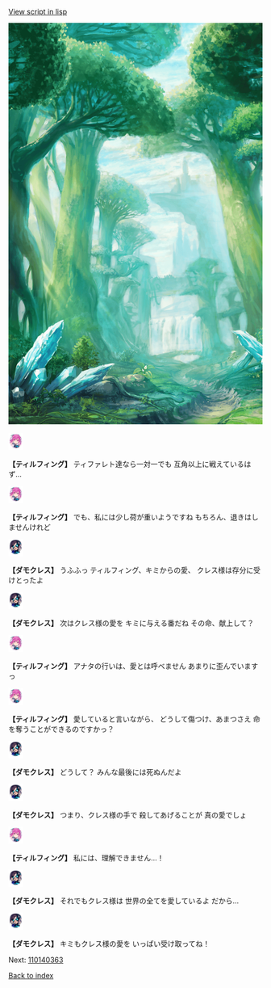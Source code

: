 [View script in lisp](../scripts/110140361.txt)

![forest.png](../images/backgrounds/forest.png)

<img src="../images/units/3101411.png" alt="3101411.png" height="34"/>

**【ティルフィング】**
ティファレト達なら一対一でも
互角以上に戦えているはず…

<img src="../images/units/3101411.png" alt="3101411.png" height="34"/>

**【ティルフィング】**
でも、私には少し荷が重いようですね
もちろん、退きはしませんけれど

<img src="../images/units/3103519.png" alt="3103519.png" height="34"/>

**【ダモクレス】**
うふふっ
ティルフィング、キミからの愛、
クレス様は存分に受けとったよ

<img src="../images/units/3103519.png" alt="3103519.png" height="34"/>

**【ダモクレス】**
次はクレス様の愛を
キミに与える番だね
その命、献上して？

<img src="../images/units/3101411.png" alt="3101411.png" height="34"/>

**【ティルフィング】**
アナタの行いは、愛とは呼べません
あまりに歪んでいますっ

<img src="../images/units/3101411.png" alt="3101411.png" height="34"/>

**【ティルフィング】**
愛していると言いながら、
どうして傷つけ、あまつさえ
命を奪うことができるのですかっ？

<img src="../images/units/3103519.png" alt="3103519.png" height="34"/>

**【ダモクレス】**
どうして？
みんな最後には死ぬんだよ

<img src="../images/units/3103519.png" alt="3103519.png" height="34"/>

**【ダモクレス】**
つまり、クレス様の手で
殺してあげることが
真の愛でしょ

<img src="../images/units/3101411.png" alt="3101411.png" height="34"/>

**【ティルフィング】**
私には、理解できません…！

<img src="../images/units/3103519.png" alt="3103519.png" height="34"/>

**【ダモクレス】**
それでもクレス様は
世界の全てを愛しているよ
だから…

<img src="../images/units/3103519.png" alt="3103519.png" height="34"/>

**【ダモクレス】**
キミもクレス様の愛を
いっぱい受け取ってね！

Next: [110140363](110140363.md)

[Back to index](index.md)
